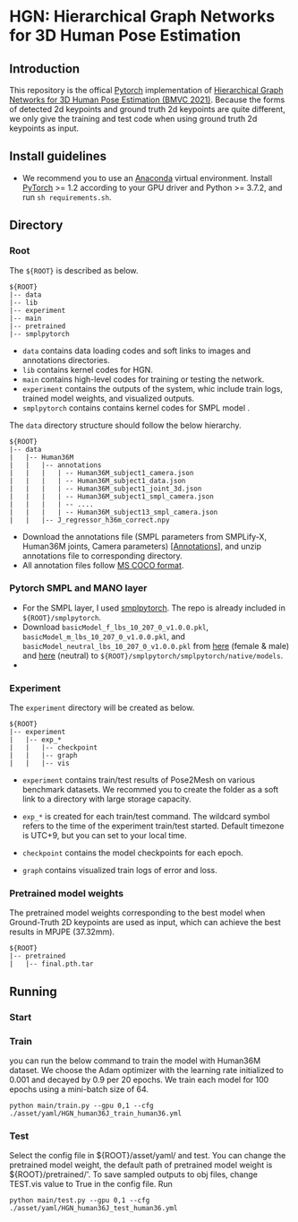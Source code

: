 # HGN: Hierarchical Graph Networks for 3D Human Pose Estimation

## Introduction
This repository is the offical [Pytorch](https://pytorch.org/) implementation of [Hierarchical Graph Networks for 3D Human Pose Estimation (BMVC 2021)](https://arxiv.org/abs/2111.11927).  Because the forms of detected 2d keypoints and ground truth 2d keypoints are quite different, we only give the training and test code when using ground truth 2d keypoints as input.

## Install guidelines
- We recommend you to use an [Anaconda](https://www.anaconda.com/) virtual environment. Install [PyTorch](https://pytorch.org/) >= 1.2 according to your GPU driver and Python >= 3.7.2, and run `sh requirements.sh`. 

## Directory

### Root

The `${ROOT}` is described as below.

```
${ROOT} 
|-- data
|-- lib
|-- experiment
|-- main
|-- pretrained
|-- smplpytorch
```
- `data` contains data loading codes and soft links to images and annotations directories.
- `lib` contains kernel codes for HGN.
- `main` contains high-level codes for training or testing the network.
- `experiment` contains the outputs of the system, whic include train logs, trained model weights, and visualized outputs.
- `smplpytorch` contains contains kernel codes for SMPL model .

The `data` directory structure should follow the below hierarchy.
```
${ROOT}  
|-- data  
|   |-- Human36M  
|   |   |-- annotations   
|   |   |   | -- Human36M_subject1_camera.json
|   |   |   | -- Human36M_subject1_data.json
|   |   |   | -- Human36M_subject1_joint_3d.json
|   |   |   | -- Human36M_subject1_smpl_camera.json
|   |   |   | -- ....
|   |   |   | -- Human36M_subject13_smpl_camera.json
|   |   |-- J_regressor_h36m_correct.npy
```

- Download the annotations file (SMPL parameters from SMPLify-X, Human36M joints, Camera parameters) [[Annotations](https://jbox.sjtu.edu.cn/v/link/view/4266d27ff78c45a3b1f7d73a27258e65)], and unzip annotations file to corresponding directory.
- All annotation files follow [MS COCO format](https://cocodataset.org/#format-data).
### Pytorch SMPL and MANO layer

- For the SMPL layer, I used [smplpytorch](https://github.com/gulvarol/smplpytorch). The repo is already included in `${ROOT}/smplpytorch`.
- Download `basicModel_f_lbs_10_207_0_v1.0.0.pkl`, `basicModel_m_lbs_10_207_0_v1.0.0.pkl`, and `basicModel_neutral_lbs_10_207_0_v1.0.0.pkl` from [here](https://smpl.is.tue.mpg.de/downloads) (female & male) and [here](http://smplify.is.tue.mpg.de/) (neutral) to `${ROOT}/smplpytorch/smplpytorch/native/models`.
- 
### Experiment

The `experiment` directory will be created as below.
```
${ROOT}  
|-- experiment  
|   |-- exp_*  
|   |   |-- checkpoint  
|   |   |-- graph 
|   |   |-- vis 
```

- `experiment` contains train/test results of Pose2Mesh on various benchmark datasets.
We recommed you to create the folder as a soft link to a directory with large storage capacity.

- `exp_*` is created for each train/test command. 
The wildcard symbol refers to the time of the experiment train/test started.
Default timezone is UTC+9, but you can set to your local time.

- `checkpoint` contains the model checkpoints for each epoch. 

- `graph` contains visualized train logs of error and loss. 

### Pretrained model weights
The pretrained model weights corresponding to the best model when Ground-Truth 2D keypoints are used as input, which can achieve the best results in MPJPE (37.32mm).
```
${ROOT}  
|-- pretrained
|   |-- final.pth.tar
```

## Running 

### Start
### Train

you can run the below command to train the model with Human36M dataset. We choose the Adam optimizer with the learning rate initialized to
0.001 and decayed by 0.9 per 20 epochs. We train each model for 100 epochs using a mini-batch size of 64.
```
python main/train.py --gpu 0,1 --cfg ./asset/yaml/HGN_human36J_train_human36.yml
```
### Test
Select the config file in ${ROOT}/asset/yaml/ and test. You can change the pretrained model weight, the default path of pretrained model weight is ${ROOT}/pretrained/'. To save sampled outputs to obj files, change TEST.vis value to True in the config file.
Run
```
python main/test.py --gpu 0,1 --cfg ./asset/yaml/HGN_human36J_test_human36.yml
```
